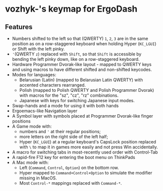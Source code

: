 # vozhyk-'s keymap for ErgoDash

## Features

- Numbers shifted to the left so that (QWERTY) `1`, `2`, `3` are in the same position as on a row-staggered keyboard
  when holding Hyper (`KC_LGUI`) or Shift with the left pinky.
- `'`(QWERTY `z`) replaced with `Shift`, so that `Shift` is accessible by bending the left pinky down, like on a row-staggered keyboard.
- Hardware Programmer Dvorak-like layout - mapped to QWERTY keys and using macros to have different shifted and non-shifted keycodes.
- Modes for languages:
  - Belarusian (Latin) (mapped to Belarusian Latin QWERTY) with accented characters rearranged.
  - Polish (mapped to Polish QWERTY and Polish Programmer Dvorak) with macros for the "sz", "cz", "rz" combinations.
  - Japanese with keys for switching Japanese input modes.
- Swap-hands and a mode for using it with both hands
- Ergoemacs-like Navigation layer
- A Symbol layer with symbols placed at Programmer Dvorak-like finger positions
- A Game mode with:
  - numbers and `'` at their regular positions;
  - more letters on the right side of the left half;
  - Hyper (`KC_LGUI`) at a regular keyboard's CapsLock position replaced with `\` to map it in games more easily
    and not press Win accidentally.
- A macro for switching tabs in most-recently used order with Control-Tab
- A rapid-fire F12 key for entering the boot menu on ThinkPads
- A Mac mode with:
  - Left (`Command`, `Control`, `Option`) on the bottom row.
  - Hyper mapped to `Command+Control+Option` to simulate the modifier missing in MacOS.
  - Most `Control-*` mappings replaced with `Command-*`.
